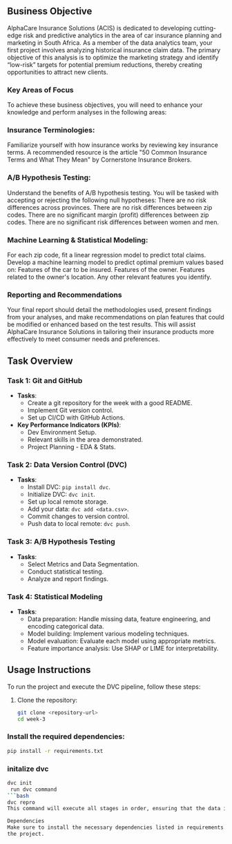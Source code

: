 
## Business Objective
AlphaCare Insurance Solutions (ACIS) is dedicated to developing cutting-edge risk and predictive analytics in the area of car insurance planning and marketing in South Africa. As a member of the data analytics team, your first project involves analyzing historical insurance claim data. The primary objective of this analysis is to optimize the marketing strategy and identify “low-risk” targets for potential premium reductions, thereby creating opportunities to attract new clients.

### Key Areas of Focus
To achieve these business objectives, you will need to enhance your knowledge and perform analyses in the following areas:

### Insurance Terminologies:
Familiarize yourself with how insurance works by reviewing key insurance terms. A recommended resource is the article "50 Common Insurance Terms and What They Mean" by Cornerstone Insurance Brokers.
### A/B Hypothesis Testing:
Understand the benefits of A/B hypothesis testing. You will be tasked with accepting or rejecting the following null hypotheses:
There are no risk differences across provinces.
There are no risk differences between zip codes.
There are no significant margin (profit) differences between zip codes.
There are no significant risk differences between women and men.
### Machine Learning & Statistical Modeling:
For each zip code, fit a linear regression model to predict total claims.
Develop a machine learning model to predict optimal premium values based on:
Features of the car to be insured.
Features of the owner.
Features related to the owner's location.
Any other relevant features you identify.
### Reporting and Recommendations
Your final report should detail the methodologies used, present findings from your analyses, and make recommendations on plan features that could be modified or enhanced based on the test results. This will assist AlphaCare Insurance Solutions in tailoring their insurance products more effectively to meet consumer needs and preferences.

## Task Overview
### Task 1: Git and GitHub
- **Tasks**: 
  - Create a git repository for the week with a good README.
  - Implement Git version control.
  - Set up CI/CD with GitHub Actions.
- **Key Performance Indicators (KPIs)**:
  - Dev Environment Setup.
  - Relevant skills in the area demonstrated.
  - Project Planning - EDA & Stats.

### Task 2: Data Version Control (DVC)
- **Tasks**:
  - Install DVC: `pip install dvc`.
  - Initialize DVC: `dvc init`.
  - Set up local remote storage.
  - Add your data: `dvc add <data.csv>`.
  - Commit changes to version control.
  - Push data to local remote: `dvc push`.
  
### Task 3: A/B Hypothesis Testing
- **Tasks**:
  - Select Metrics and Data Segmentation.
  - Conduct statistical testing.
  - Analyze and report findings.
  
### Task 4: Statistical Modeling
- **Tasks**:
  - Data preparation: Handle missing data, feature engineering, and encoding categorical data.
  - Model building: Implement various modeling techniques.
  - Model evaluation: Evaluate each model using appropriate metrics.
  - Feature importance analysis: Use SHAP or LIME for interpretability.

## Usage Instructions
To run the project and execute the DVC pipeline, follow these steps:
1. Clone the repository:
   ```bash
   git clone <repository-url>
   cd week-3
### Install the required dependencies:  
```bash
pip install -r requirements.txt
```
### initalize dvc
```bash
dvc init
 run dvc command
```bash 
dvc repro
This command will execute all stages in order, ensuring that the data is processed, the model is trained, and the evaluation is performed.

Dependencies
Make sure to install the necessary dependencies listed in requirements.txt before running
the project.

